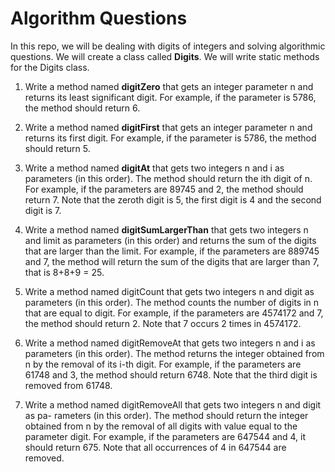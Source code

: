 # Algorithm Questions

In this repo, we will be dealing with digits of integers and solving algorithmic questions.
We will create a class called <b>Digits</b>. We will write static methods for the Digits class.

1. Write a method named <b>digitZero</b> that gets an integer parameter n and returns its least significant digit. For example, if the parameter is 5786, the method should return 6.

2. Write a method named <b>digitFirst</b> that gets an integer parameter n and returns its first digit. For example, if the parameter is 5786, the method should return 5. 

3. Write a method named <b>digitAt</b> that gets two integers n and i as parameters (in this order). The method should return the ith digit of n. For example, if the parameters are 89745 and 2, the method should return 7. Note that the zeroth digit is 5, the first digit is 4 and the second digit is 7. 

4. Write a method named <b>digitSumLargerThan</b> that gets two integers n and limit as parameters (in this order) and returns the sum of the digits that are larger than the limit. For example, if the parameters are 889745 and 7, the method will return the sum of the digits that are larger than 7, that is 8+8+9 = 25. 

5. Write a method named digitCount that gets two integers n and digit as parameters (in this order). The method counts the number of digits in n that are equal to digit. For example, if the parameters are 4574172 and 7, the method should return 2. Note that 7 occurs 2 times in 4574172. 

6. Write a method named digitRemoveAt that gets two integers n and i as parameters (in this order). The method returns the integer obtained from n by the removal of its i-th digit. For example, if the parameters are 61748 and 3, the method should return 6748. Note that the third digit is removed from 61748. 

7. Write a method named digitRemoveAll that gets two integers n and digit as pa- rameters (in this order). The method should return the integer obtained from n by the removal of all digits with value equal to the parameter digit. For example, if the parameters are 647544 and 4, it should return 675. Note that all occurrences of 4 in 647544 are removed. 


